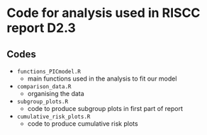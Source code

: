 # Code for analysis used in RISCC report D2.3 
## Codes
- `functions_PICmodel.R`
	- main functions used in the analysis to fit our model
- `comparison_data.R`
	- organising the data 
- `subgroup_plots.R`
  - code to produce subgroup plots in first part of report
- `cumulative_risk_plots.R`
  - code to produce cumulative risk plots 

